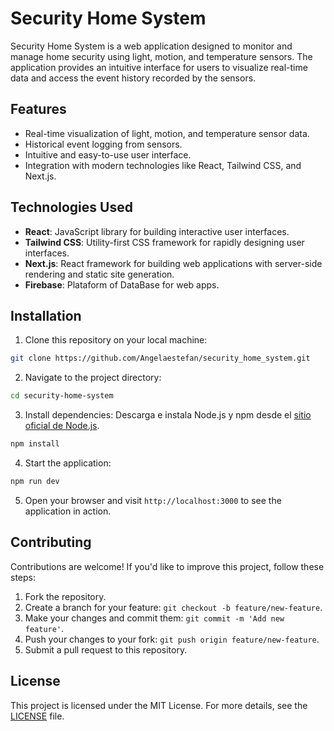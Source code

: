 # Security Home System

Security Home System is a web application designed to monitor and manage home security using light, motion, and temperature sensors. The application provides an intuitive interface for users to visualize real-time data and access the event history recorded by the sensors.

## Features

- Real-time visualization of light, motion, and temperature sensor data.
- Historical event logging from sensors.
- Intuitive and easy-to-use user interface.
- Integration with modern technologies like React, Tailwind CSS, and Next.js.

## Technologies Used

- **React**: JavaScript library for building interactive user interfaces.
- **Tailwind CSS**: Utility-first CSS framework for rapidly designing user interfaces.
- **Next.js**: React framework for building web applications with server-side rendering and static site generation.
- **Firebase**: Plataform of DataBase for web apps.

## Installation

1. Clone this repository on your local machine:
```bash
git clone https://github.com/Angelaestefan/security_home_system.git
```
2. Navigate to the project directory:
```bash
cd security-home-system
```   
3. Install dependencies:
  Descarga e instala Node.js y npm desde el [sitio oficial de Node.js](https://nodejs.org/).
```bash
npm install
``` 

4. Start the application:
```bash
npm run dev
``` 

5. Open your browser and visit `http://localhost:3000` to see the application in action.

## Contributing

Contributions are welcome! If you'd like to improve this project, follow these steps:

1. Fork the repository.
2. Create a branch for your feature: `git checkout -b feature/new-feature`.
3. Make your changes and commit them: `git commit -m 'Add new feature'`.
4. Push your changes to your fork: `git push origin feature/new-feature`.
5. Submit a pull request to this repository.

## License

This project is licensed under the MIT License. For more details, see the [LICENSE](LICENSE) file.





